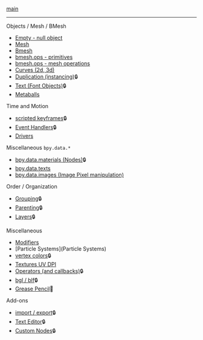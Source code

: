[main](https://github.com/zeffii/BlenderPythonRecipes/wiki)  
______
Objects / Mesh / BMesh  

- [Empty - null object](Empty-(null-object))  
- [Mesh](Mesh)  
- [Bmesh](BMesh)  
- [bmesh.ops - primitives](bmesh_ops_primitives)  
- [bmesh.ops - mesh operations](bmesh_ops_meshops)  
- [Curves (2d, 3d)](Curves)  
- [Duplication (instancing)](Duplication):lock:  
- [Text (Font Objects)](Text):lock:  
- [Metaballs](Metaballs)  

Time and Motion 

- [scripted keyframes](Keyframes):lock:  
- [Event Handlers](EventHandlers):lock:  
- [Drivers](Drivers)  

Miscellaneous `bpy.data.*`  

- [bpy.data.materials (Nodes)](bpy_data_materials):lock:  
- [bpy.data.texts](bpy_data_texts)  
- [bpy.data.images (Image Pixel manipulation)](Image_Pixels)  

Order / Organization  
  
- [Grouping](Grouping):lock:  
- [Parenting](Parenting):lock:  
- [Layers](Layers):lock:  
  
Miscellaneous  

- [Modifiers](Modifiers)  
- [Particle Systems](Particle Systems)  
- [vertex colors](VertexColors):lock:  
- [Textures UV DPI](UV---DPI-(variable-or-homogeneous))  
- [Operators (and callbacks)](Operators):lock:  
- [bgl / blf](bgl_blf):lock:  
- [Grease Pencil](GreasePencil):wrench:  
  
Add-ons  

- [import / export](IO):lock:  
- [Text Editor](TextEditor):lock:  
- [Custom Nodes](CustomNodes):lock:  